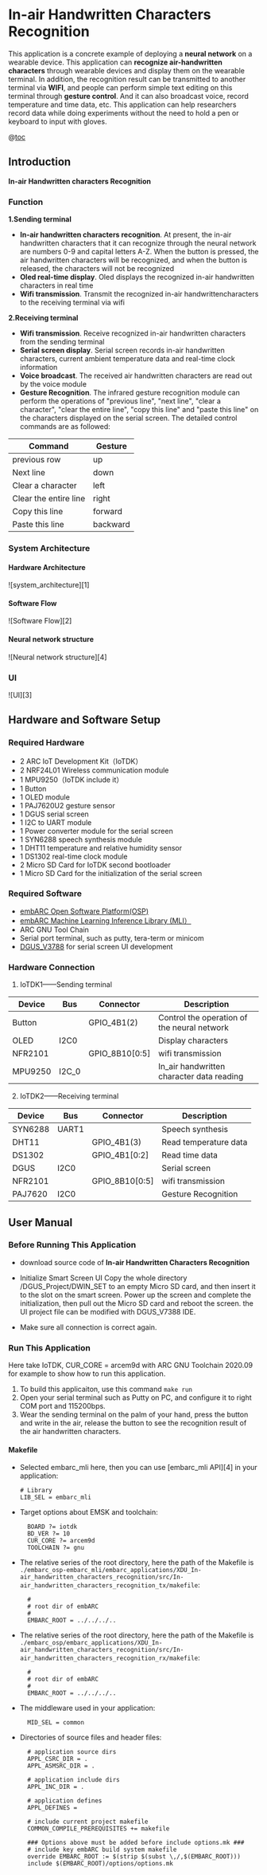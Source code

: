 ﻿# In-air Handwritten Characters Recognition
This application is a concrete example of deploying a **neural network** on a wearable device. This application can **recognize air-handwritten characters** through wearable devices and display them on the wearable terminal. In addition, the recognition result can be transmitted to another terminal via **WIFI**, and people can perform simple text editing on this terminal through **gesture control**. And it can also broadcast voice, record temperature and time data, etc. This application can help researchers record data while doing experiments without the need to hold a pen or keyboard to input with gloves.

@[toc](content)

## Introduction
**In-air Handwritten characters Recognition**

### Function
**1.Sending terminal**
- **In-air handwritten characters recognition**. At present, the in-air handwritten characters that it can recognize through the neural network are numbers 0-9 and capital letters A-Z. When the button is pressed, the air handwritten characters will be recognized, and when the button is released, the characters will not be recognized
- **Oled real-time display**.  Oled displays the recognized in-air handwritten characters in real time
- **Wifi transmission**. Transmit the recognized in-air handwrittencharacters to the receiving terminal via wifi

**2.Receiving terminal**
- **Wifi transmission**. Receive recognized in-air handwritten characters from the sending terminal
- **Serial screen display**. Serial screen records in-air handwritten characters, current ambient temperature data and real-time clock information
- **Voice broadcast**. The received air handwritten characters are read out by the voice module
- **Gesture Recognition**. The infrared gesture recognition module can perform the operations of "previous line", "next line", "clear a character", "clear the entire line", "copy this line" and "paste this line" on the characters displayed on the serial screen. The detailed control commands are as followed:

| Command                | Gesture        | 
| ---------------------- | -------------- |
| previous row       | up             |
| Next line              | down           |
| Clear a character          | left           |
| Clear the entire line              | right          |
| Copy this line    | forward        |
| Paste this line | backward       |
### System Architecture
#### Hardware Architecture
![system_architecture][1]
#### Software Flow
![Software Flow][2]
#### Neural network structure
![Neural network structure][4]
### UI

![UI][3]

## Hardware and Software Setup
### Required Hardware

- 2 ARC IoT Development Kit（IoTDK）
- 2 NRF24L01 Wireless communication module
- 1 MPU9250（IoTDK include it） 
- 1 Button
- 1 OLED module
- 1 PAJ7620U2 gesture sensor
- 1 DGUS serial screen
- 1 I2C to UART module
- 1 Power converter module for the serial screen
- 1 SYN6288 speech synthesis module
- 1 DHT11 temperature and relative humidity sensor
- 1 DS1302 real-time clock module
- 2 Micro SD Card for IoTDK second bootloader
- 1 Micro SD Card for the initialization of the serial screen

### Required Software
- [embARC Open Software Platform(OSP)](https://github.com/foss-for-synopsys-dwc-arc-processors/embarc_osp)
-  [embARC Machine Learning Inference Library (MLI）](https://github.com/foss-for-synopsys-dwc-arc-processors/embarc_osp/tree/embarc_mli)
-  ARC GNU Tool Chain
- Serial port terminal, such as putty, tera-term or minicom
- [DGUS_V3788](http://www.dwin.com.cn/home/Index/download_file?download_id=1753) for serial screen UI development

### Hardware Connection
1. IoTDK1——Sending terminal
   
  | Device             | Bus    | Connector    | Description                                    |
| ------------------ | ------ | ------------ | ---------------------------------------------- |
| Button|  | GPIO_4B1(2)  | Control the operation of the neural network                  |
| OLED             | I2C0 |  |Display characters|
| NFR2101            |  | GPIO_8B10[0:5]  | wifi transmission                     |
| MPU9250 | I2C_0  || In_air handwritten character data reading |
2. IoTDK2——Receiving terminal
  
 | Device             | Bus    | Connector    | Description                                    |
| ------------------ | ------ | ------------ | ---------------------------------------------- |
| SYN6288 | UART1 | | Speech synthesis |
| DHT11 | | GPIO_4B1(3) | Read temperature data|
| DS1302 | | GPIO_4B1[0:2] |Read time data|
|DGUS | I2C0 |  | Serial screen |
|NFR2101| | GPIO_8B10[0:5] | wifi transmission   |
|PAJ7620| I2C0 | | Gesture Recognition |

## User Manual
### Before Running This Application
- download source code of **In-air Handwritten Characters Recognition** 

- Initialize Smart Screen UI Copy the whole directory /DGUS_Project/DWIN_SET to an empty Micro SD card, and then insert it to the slot on the smart screen. Power up the screen and complete the initialization, then pull out the Micro SD card and reboot the screen. the UI project file can be modified with DGUS_V7388 IDE.
- Make sure all connection is correct again.
### Run This Application
Here take IoTDK, CUR_CORE = arcem9d with ARC GNU Toolchain 2020.09 for example to show how to run this application.  
1. To build this applicaiton, use this command `make run` 
2. Open your serial terminal such as Putty on PC, and configure it to right COM port and 115200bps.  
3. Wear the sending terminal on the palm of your hand, press the button and write in the air, release the button to see the recognition result of the air handwritten characters.
#### Makefile

- Selected embarc_mli here, then you can use [embarc_mli API][4] in your application:
    
      # Library
      LIB_SEL = embarc_mli

- Target options about EMSK and toolchain:

		BOARD ?= iotdk
        BD_VER ?= 10
		CUR_CORE ?= arcem9d
		TOOLCHAIN ?= gnu

- The relative series of the root directory, here the path of the Makefile is `./embarc_osp-embarc_mli/embarc_applications/XDU_In-air_handwritten_characters_recognition/src/In-air_handwritten_characters_recognition_tx/makefile`:

		#
		# root dir of embARC
		#
		EMBARC_ROOT = ../../../..
- The relative series of the root directory, here the path of the Makefile is `./embarc_osp/embarc_applications/XDU_In-air_handwritten_characters_recognition/src/In-air_handwritten_characters_recognition_rx/makefile`:

		#
		# root dir of embARC
		#
		EMBARC_ROOT = ../../../..

- The middleware used in your application:

		MID_SEL = common
- Directories of source files and header files:
		 
		# application source dirs
		APPL_CSRC_DIR = .
		APPL_ASMSRC_DIR = .
		
		# application include dirs
		APPL_INC_DIR = .
		
		# application defines
		APPL_DEFINES =
		
		# include current project makefile
		COMMON_COMPILE_PREREQUISITES += makefile
		
		### Options above must be added before include options.mk ###
		# include key embARC build system makefile
		override EMBARC_ROOT := $(strip $(subst \,/,$(EMBARC_ROOT)))
		include $(EMBARC_ROOT)/options/options.mk
